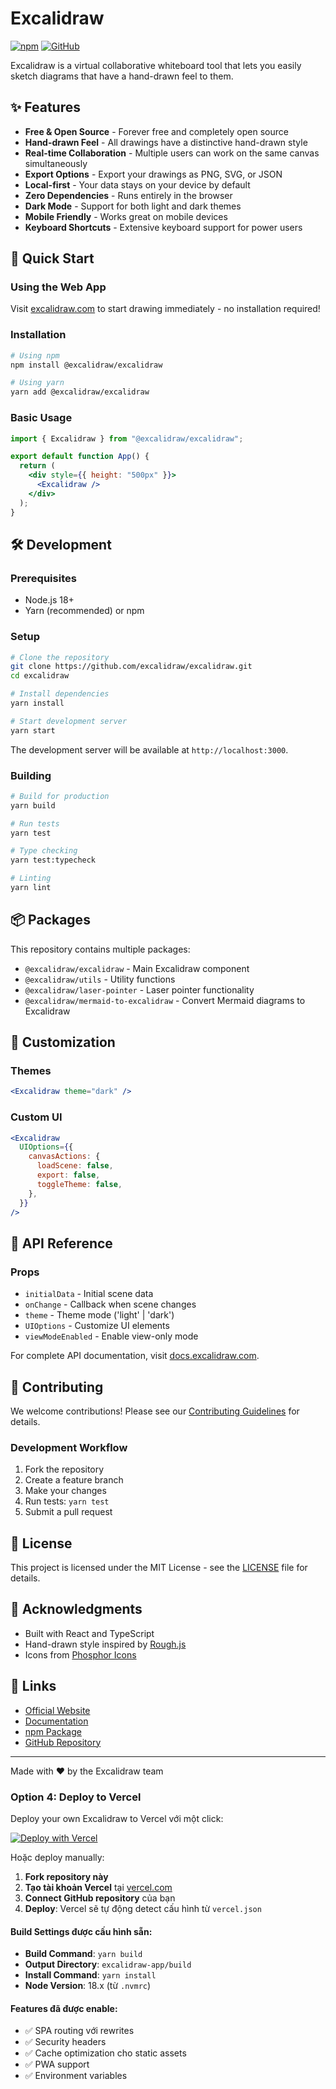 # Excalidraw

[![npm](https://img.shields.io/npm/v/@excalidraw/excalidraw.svg)](https://www.npmjs.com/package/@excalidraw/excalidraw) [![GitHub](https://img.shields.io/github/license/excalidraw/excalidraw.svg)](https://github.com/excalidraw/excalidraw/blob/master/LICENSE)

Excalidraw is a virtual collaborative whiteboard tool that lets you easily sketch diagrams that have a hand-drawn feel to them.

## ✨ Features

- **Free & Open Source** - Forever free and completely open source
- **Hand-drawn Feel** - All drawings have a distinctive hand-drawn style
- **Real-time Collaboration** - Multiple users can work on the same canvas simultaneously
- **Export Options** - Export your drawings as PNG, SVG, or JSON
- **Local-first** - Your data stays on your device by default
- **Zero Dependencies** - Runs entirely in the browser
- **Dark Mode** - Support for both light and dark themes
- **Mobile Friendly** - Works great on mobile devices
- **Keyboard Shortcuts** - Extensive keyboard support for power users

## 🚀 Quick Start

### Using the Web App

Visit [excalidraw.com](https://excalidraw.com) to start drawing immediately - no installation required!

### Installation

```bash
# Using npm
npm install @excalidraw/excalidraw

# Using yarn
yarn add @excalidraw/excalidraw
```

### Basic Usage

```jsx
import { Excalidraw } from "@excalidraw/excalidraw";

export default function App() {
  return (
    <div style={{ height: "500px" }}>
      <Excalidraw />
    </div>
  );
}
```

## 🛠️ Development

### Prerequisites

- Node.js 18+
- Yarn (recommended) or npm

### Setup

```bash
# Clone the repository
git clone https://github.com/excalidraw/excalidraw.git
cd excalidraw

# Install dependencies
yarn install

# Start development server
yarn start
```

The development server will be available at `http://localhost:3000`.

### Building

```bash
# Build for production
yarn build

# Run tests
yarn test

# Type checking
yarn test:typecheck

# Linting
yarn lint
```

## 📦 Packages

This repository contains multiple packages:

- `@excalidraw/excalidraw` - Main Excalidraw component
- `@excalidraw/utils` - Utility functions
- `@excalidraw/laser-pointer` - Laser pointer functionality
- `@excalidraw/mermaid-to-excalidraw` - Convert Mermaid diagrams to Excalidraw

## 🎨 Customization

### Themes

```jsx
<Excalidraw theme="dark" />
```

### Custom UI

```jsx
<Excalidraw
  UIOptions={{
    canvasActions: {
      loadScene: false,
      export: false,
      toggleTheme: false,
    },
  }}
/>
```

## 🔧 API Reference

### Props

- `initialData` - Initial scene data
- `onChange` - Callback when scene changes
- `theme` - Theme mode ('light' | 'dark')
- `UIOptions` - Customize UI elements
- `viewModeEnabled` - Enable view-only mode

For complete API documentation, visit [docs.excalidraw.com](https://docs.excalidraw.com).

## 🤝 Contributing

We welcome contributions! Please see our [Contributing Guidelines](https://github.com/excalidraw/excalidraw/blob/master/CONTRIBUTING.md) for details.

### Development Workflow

1. Fork the repository
2. Create a feature branch
3. Make your changes
4. Run tests: `yarn test`
5. Submit a pull request

## 📄 License

This project is licensed under the MIT License - see the [LICENSE](LICENSE) file for details.

## 🙏 Acknowledgments

- Built with React and TypeScript
- Hand-drawn style inspired by [Rough.js](https://roughjs.com/)
- Icons from [Phosphor Icons](https://phosphoricons.com/)

## 🔗 Links

- [Official Website](https://excalidraw.com)
- [Documentation](https://docs.excalidraw.com)
- [npm Package](https://www.npmjs.com/package/@excalidraw/excalidraw)
- [GitHub Repository](https://github.com/excalidraw/excalidraw)

---

Made with ❤️ by the Excalidraw team

### Option 4: Deploy to Vercel

Deploy your own Excalidraw to Vercel với một click:

[![Deploy with Vercel](https://vercel.com/button)](https://vercel.com/new/clone?repository-url=https://github.com/excalidraw/excalidraw)

Hoặc deploy manually:

1. **Fork repository này**
2. **Tạo tài khoản Vercel** tại [vercel.com](https://vercel.com)
3. **Connect GitHub repository** của bạn
4. **Deploy**: Vercel sẽ tự động detect cấu hình từ `vercel.json`

#### Build Settings được cấu hình sẵn:

- **Build Command**: `yarn build`
- **Output Directory**: `excalidraw-app/build`
- **Install Command**: `yarn install`
- **Node Version**: 18.x (từ `.nvmrc`)

#### Features đã được enable:

- ✅ SPA routing với rewrites
- ✅ Security headers
- ✅ Cache optimization cho static assets
- ✅ PWA support
- ✅ Environment variables

